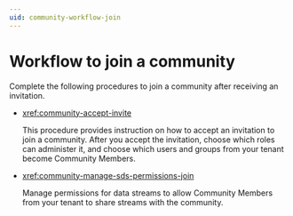 ```yaml
---
uid: community-workflow-join
---
```


# Workflow to join a community

Complete the following procedures to join a community after receiving an invitation.

- <xref:community-accept-invite>

	This procedure provides instruction on how to accept an invitation to join a community. After you accept the invitation, choose which roles can administer it, and choose which users and groups from your tenant become Community Members.

- <xref:community-manage-sds-permissions-join>

	Manage permissions for data streams to allow Community Members from your tenant to share streams with the community.
